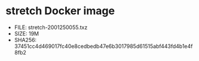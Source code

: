 # stretch Docker image

* FILE: stretch-2001250055.txz
* SIZE: 19M
* SHA256: 37451cc4d469017fc40e8cedbedb47e6b3017985d61515abf443fd4b1e4f8fb2
